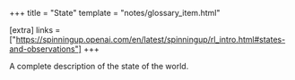 +++
title = "State"
template = "notes/glossary_item.html"

[extra]
links = ["https://spinningup.openai.com/en/latest/spinningup/rl_intro.html#states-and-observations"]
+++

A complete description of the state of the world. 